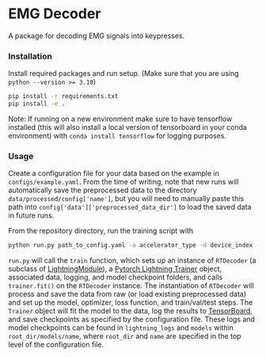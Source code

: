 # EMG Decoder

A package for decoding EMG signals into keypresses.

### Installation

Install required packages and run setup. (Make sure that you are using `python --version >= 3.10`)
```bash
pip install -r requirements.txt
pip install -e .
```

Note: If running on a new environment make sure to have tensorflow installed (this will also install a local version of
tensorboard in your conda environment) with `conda install tensorflow` for logging purposes.

### Usage
Create a configuration file for your data based on the example in `configs/example.yaml`.
From the time of writing, note that new runs will automatically save the preprocessed data to the directory 
`data/processed/config['name']`, but you will need to manually paste this path into
`config['data']['preprocessed_data_dir']` to load the saved data in future runs.

From the repository directory, run the training script with
```bash
python run.py path_to_config.yaml -a accelerator_type -d device_index -c optional_path_to_checkpoint
```

`run.py` will call the `train` function, which sets up an instance of `RTDecoder` (a subclass of 
[LightningModule](https://lightning.ai/docs/pytorch/stable/common/lightning_module.html)), a 
[Pytorch Lightning Trainer](https://lightning.ai/docs/pytorch/stable/common/trainer.html) object, associated data, 
logging, and model checkpoint folders, and calls `trainer.fit()` on the `RTDecoder` instance. The instantiation of
`RTDecoder` will process and save the data from raw (or load existing preprocessed data) and set up the model, optimizer, loss function, and train/val/test steps. 
The `Trainer` object will fit the model to the data, log the results to [TensorBoard](https://www.tensorflow.org/tensorboard), 
and save checkpoints as specified by the configuration file. These logs and model checkpoints can be found in 
`lightning_logs` and `models` within `root_dir/models/name`, where `root_dir` and `name` are specified in the top level 
of the configuration file.
